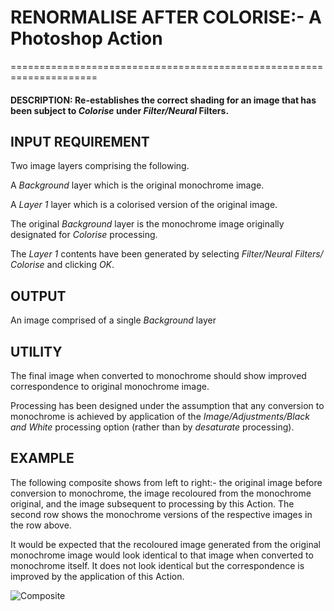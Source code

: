 # RENORMALISE AFTER COLORISE:- A Photoshop Action
=====================================================================

#### DESCRIPTION: Re-establishes the correct shading for an image that has been subject to _Colorise_ under _Filter/Neural_ Filters.

## INPUT REQUIREMENT
Two image layers comprising the following.

A _Background_ layer which is the original monochrome image.

A _Layer 1_ layer which is a colorised version of the original image.

The original _Background_ layer is the monochrome image originally designated for _Colorise_ processing.

The _Layer 1_ contents have been generated by selecting _Filter/Neural Filters/ Colorise_ and clicking _OK_.

## OUTPUT
An image comprised of a single _Background_ layer 

## UTILITY 
The final image when converted to monochrome should show improved correspondence to original monochrome image.

Processing has been designed under the assumption that any conversion to monochrome is achieved by 
application of the _Image/Adjustments/Black and White_ processing option (rather than by _desaturate_ processing).

## EXAMPLE
The following composite shows from left to right:- the original image before conversion to monochrome, the image recoloured from the monochrome original, and the image subsequent to processing by this Action.  The second row shows the monochrome versions of the respective images in the row above.

It would be expected that the recoloured image generated from the original monochrome image would look identical to that image when converted to monochrome itself. It does not look identical but the correspondence is improved by the application of this Action.

![Composite](/../main/Renormalise%20After%20Colorise/Support%20Material/BloomComposite.jpg)
